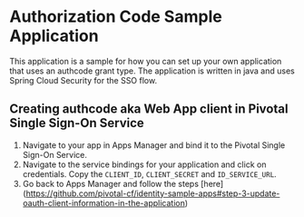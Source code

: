 # Authorization Code Sample Application

This application is a sample for how you can set up your own application that uses an authcode grant type. The application is written in java and uses Spring Cloud Security for the SSO flow.

## Creating authcode aka Web App client in Pivotal Single Sign-On Service

1. Navigate to your app in Apps Manager and bind it to the Pivotal Single Sign-On Service.
2. Navigate to the service bindings for your application and click on credentials. Copy the `CLIENT_ID`, `CLIENT_SECRET` and `ID_SERVICE_URL`.
3. Go back to Apps Manager and follow the steps [here] (https://github.com/pivotal-cf/identity-sample-apps#step-3-update-oauth-client-information-in-the-application)

